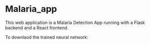 # Malaria_app

This web application is a Malaria Detection App running with a Flask backend and a React frontend.

To downlaod the trained neural network: 
